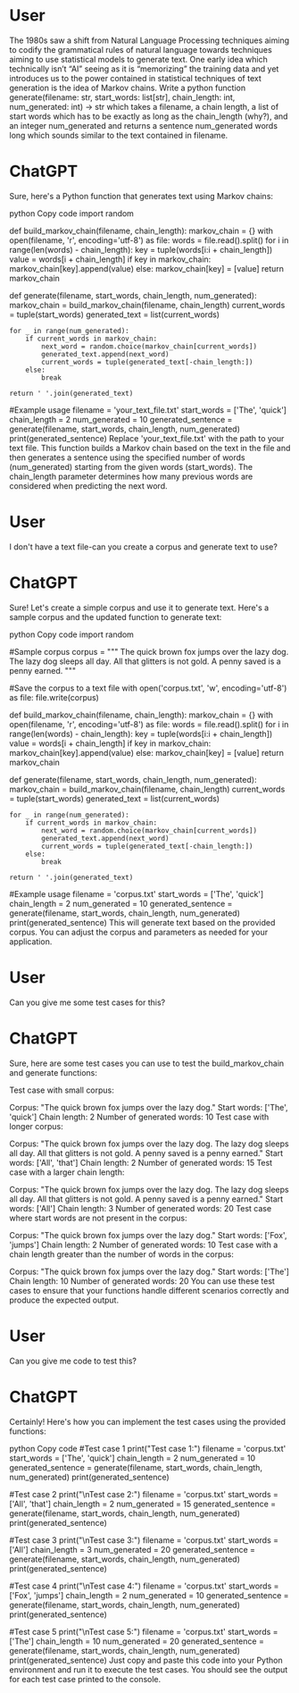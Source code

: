 # User
The 1980s saw a shift from Natural Language Processing techniques aiming to codify the grammatical rules of natural language towards techniques aiming to use statistical models to generate text. One early idea which technically isn’t “AI” seeing as it is “memorizing” the training data and yet introduces us to the power contained in statistical techniques of text generation is the idea of Markov chains. Write a python function generate(filename: str, start_words: list[str], chain_length: int, num_generated: int) -> str which takes a filename, a chain length, a list of start words which has to be exactly as long as the chain_length (why?), and an integer num_generated and returns a sentence num_generated words long which sounds similar to the text contained in filename.
# ChatGPT
Sure, here's a Python function that generates text using Markov chains:

python
Copy code
import random

def build_markov_chain(filename, chain_length):
    markov_chain = {}
    with open(filename, 'r', encoding='utf-8') as file:
        words = file.read().split()
        for i in range(len(words) - chain_length):
            key = tuple(words[i:i + chain_length])
            value = words[i + chain_length]
            if key in markov_chain:
                markov_chain[key].append(value)
            else:
                markov_chain[key] = [value]
    return markov_chain

def generate(filename, start_words, chain_length, num_generated):
    markov_chain = build_markov_chain(filename, chain_length)
    current_words = tuple(start_words)
    generated_text = list(current_words)

    for _ in range(num_generated):
        if current_words in markov_chain:
            next_word = random.choice(markov_chain[current_words])
            generated_text.append(next_word)
            current_words = tuple(generated_text[-chain_length:])
        else:
            break

    return ' '.join(generated_text)

#Example usage
filename = 'your_text_file.txt'
start_words = ['The', 'quick']
chain_length = 2
num_generated = 10
generated_sentence = generate(filename, start_words, chain_length, num_generated)
print(generated_sentence)
Replace 'your_text_file.txt' with the path to your text file. This function builds a Markov chain based on the text in the file and then generates a sentence using the specified number of words (num_generated) starting from the given words (start_words). The chain_length parameter determines how many previous words are considered when predicting the next word.

# User
I don't have a text file-can you create a corpus and generate text to use?
# ChatGPT
Sure! Let's create a simple corpus and use it to generate text. Here's a sample corpus and the updated function to generate text:

python
Copy code
import random

#Sample corpus
corpus = """
The quick brown fox jumps over the lazy dog.
The lazy dog sleeps all day.
All that glitters is not gold.
A penny saved is a penny earned.
"""

#Save the corpus to a text file
with open('corpus.txt', 'w', encoding='utf-8') as file:
    file.write(corpus)

def build_markov_chain(filename, chain_length):
    markov_chain = {}
    with open(filename, 'r', encoding='utf-8') as file:
        words = file.read().split()
        for i in range(len(words) - chain_length):
            key = tuple(words[i:i + chain_length])
            value = words[i + chain_length]
            if key in markov_chain:
                markov_chain[key].append(value)
            else:
                markov_chain[key] = [value]
    return markov_chain

def generate(filename, start_words, chain_length, num_generated):
    markov_chain = build_markov_chain(filename, chain_length)
    current_words = tuple(start_words)
    generated_text = list(current_words)

    for _ in range(num_generated):
        if current_words in markov_chain:
            next_word = random.choice(markov_chain[current_words])
            generated_text.append(next_word)
            current_words = tuple(generated_text[-chain_length:])
        else:
            break

    return ' '.join(generated_text)

#Example usage
filename = 'corpus.txt'
start_words = ['The', 'quick']
chain_length = 2
num_generated = 10
generated_sentence = generate(filename, start_words, chain_length, num_generated)
print(generated_sentence)
This will generate text based on the provided corpus. You can adjust the corpus and parameters as needed for your application.

# User 
Can you give me some test cases for this?


# ChatGPT
Sure, here are some test cases you can use to test the build_markov_chain and generate functions:

Test case with small corpus:

Corpus: "The quick brown fox jumps over the lazy dog."
Start words: ['The', 'quick']
Chain length: 2
Number of generated words: 10
Test case with longer corpus:

Corpus: "The quick brown fox jumps over the lazy dog. The lazy dog sleeps all day. All that glitters is not gold. A penny saved is a penny earned."
Start words: ['All', 'that']
Chain length: 2
Number of generated words: 15
Test case with a larger chain length:

Corpus: "The quick brown fox jumps over the lazy dog. The lazy dog sleeps all day. All that glitters is not gold. A penny saved is a penny earned."
Start words: ['All']
Chain length: 3
Number of generated words: 20
Test case where start words are not present in the corpus:

Corpus: "The quick brown fox jumps over the lazy dog."
Start words: ['Fox', 'jumps']
Chain length: 2
Number of generated words: 10
Test case with a chain length greater than the number of words in the corpus:

Corpus: "The quick brown fox jumps over the lazy dog."
Start words: ['The']
Chain length: 10
Number of generated words: 20
You can use these test cases to ensure that your functions handle different scenarios correctly and produce the expected output.

# User
Can you give me code to test this?
# ChatGPT
Certainly! Here's how you can implement the test cases using the provided functions:

python
Copy code
#Test case 1
print("Test case 1:")
filename = 'corpus.txt'
start_words = ['The', 'quick']
chain_length = 2
num_generated = 10
generated_sentence = generate(filename, start_words, chain_length, num_generated)
print(generated_sentence)

#Test case 2
print("\nTest case 2:")
filename = 'corpus.txt'
start_words = ['All', 'that']
chain_length = 2
num_generated = 15
generated_sentence = generate(filename, start_words, chain_length, num_generated)
print(generated_sentence)

#Test case 3
print("\nTest case 3:")
filename = 'corpus.txt'
start_words = ['All']
chain_length = 3
num_generated = 20
generated_sentence = generate(filename, start_words, chain_length, num_generated)
print(generated_sentence)

#Test case 4
print("\nTest case 4:")
filename = 'corpus.txt'
start_words = ['Fox', 'jumps']
chain_length = 2
num_generated = 10
generated_sentence = generate(filename, start_words, chain_length, num_generated)
print(generated_sentence)

#Test case 5
print("\nTest case 5:")
filename = 'corpus.txt'
start_words = ['The']
chain_length = 10
num_generated = 20
generated_sentence = generate(filename, start_words, chain_length, num_generated)
print(generated_sentence)
Just copy and paste this code into your Python environment and run it to execute the test cases. You should see the output for each test case printed to the console.









